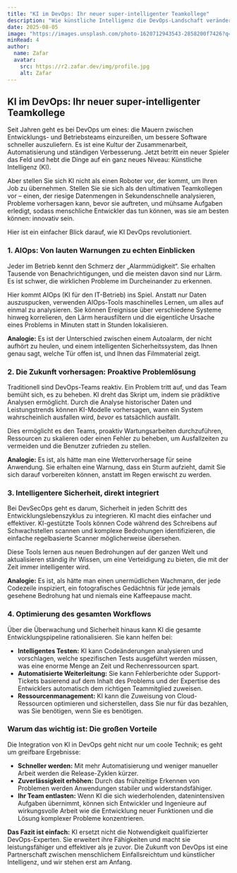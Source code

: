 ```yaml
---
title: "KI im DevOps: Ihr neuer super-intelligenter Teamkollege"
description: "Wie künstliche Intelligenz die DevOps-Landschaft verändert und sie schneller, intelligenter und zuverlässiger macht."
date: 2025-08-05
image: "https://images.unsplash.com/photo-1620712943543-2858200f7426?q=80&w=800"
minRead: 4
author:
  name: Zafar
  avatar:
    src: https://r2.zafar.dev/img/profile.jpg
    alt: Zafar
---
```


## KI im DevOps: Ihr neuer super-intelligenter Teamkollege

Seit Jahren geht es bei DevOps um eines: die Mauern zwischen Entwicklungs- und Betriebsteams einzureißen, um bessere Software schneller auszuliefern. Es ist eine Kultur der Zusammenarbeit, Automatisierung und ständigen Verbesserung. Jetzt betritt ein neuer Spieler das Feld und hebt die Dinge auf ein ganz neues Niveau: Künstliche Intelligenz (KI).

Aber stellen Sie sich KI nicht als einen Roboter vor, der kommt, um Ihren Job zu übernehmen. Stellen Sie sie sich als den ultimativen Teamkollegen vor – einen, der riesige Datenmengen in Sekundenschnelle analysieren, Probleme vorhersagen kann, bevor sie auftreten, und mühsame Aufgaben erledigt, sodass menschliche Entwickler das tun können, was sie am besten können: innovativ sein.

Hier ist ein einfacher Blick darauf, wie KI DevOps revolutioniert.

### 1. AIOps: Von lauten Warnungen zu echten Einblicken

Jeder im Betrieb kennt den Schmerz der „Alarmmüdigkeit“. Sie erhalten Tausende von Benachrichtigungen, und die meisten davon sind nur Lärm. Es ist schwer, die wirklichen Probleme im Durcheinander zu erkennen.

Hier kommt AIOps (KI für den IT-Betrieb) ins Spiel. Anstatt nur Daten auszuspucken, verwenden AIOps-Tools maschinelles Lernen, um alles auf einmal zu analysieren. Sie können Ereignisse über verschiedene Systeme hinweg korrelieren, den Lärm herausfiltern und die eigentliche Ursache eines Problems in Minuten statt in Stunden lokalisieren.

**Analogie:** Es ist der Unterschied zwischen einem Autoalarm, der nicht aufhört zu heulen, und einem intelligenten Sicherheitssystem, das Ihnen genau sagt, welche Tür offen ist, und Ihnen das Filmmaterial zeigt.

### 2. Die Zukunft vorhersagen: Proaktive Problemlösung

Traditionell sind DevOps-Teams reaktiv. Ein Problem tritt auf, und das Team bemüht sich, es zu beheben. KI dreht das Skript um, indem sie prädiktive Analysen ermöglicht. Durch die Analyse historischer Daten und Leistungstrends können KI-Modelle vorhersagen, wann ein System wahrscheinlich ausfallen wird, *bevor* es tatsächlich ausfällt.

Dies ermöglicht es den Teams, proaktiv Wartungsarbeiten durchzuführen, Ressourcen zu skalieren oder einen Fehler zu beheben, um Ausfallzeiten zu vermeiden und die Benutzer zufrieden zu stellen.

**Analogie:** Es ist, als hätte man eine Wettervorhersage für seine Anwendung. Sie erhalten eine Warnung, dass ein Sturm aufzieht, damit Sie sich darauf vorbereiten können, anstatt im Regen erwischt zu werden.

### 3. Intelligentere Sicherheit, direkt integriert

Bei DevSecOps geht es darum, Sicherheit in jeden Schritt des Entwicklungslebenszyklus zu integrieren. KI macht dies einfacher und effektiver. KI-gestützte Tools können Code während des Schreibens auf Schwachstellen scannen und komplexe Bedrohungen identifizieren, die einfache regelbasierte Scanner möglicherweise übersehen.

Diese Tools lernen aus neuen Bedrohungen auf der ganzen Welt und aktualisieren ständig ihr Wissen, um eine Verteidigung zu bieten, die mit der Zeit immer intelligenter wird.

**Analogie:** Es ist, als hätte man einen unermüdlichen Wachmann, der jede Codezeile inspiziert, ein fotografisches Gedächtnis für jede jemals gesehene Bedrohung hat und niemals eine Kaffeepause macht.

### 4. Optimierung des gesamten Workflows

Über die Überwachung und Sicherheit hinaus kann KI die gesamte Entwicklungspipeline rationalisieren. Sie kann helfen bei:

*   **Intelligentes Testen:** KI kann Codeänderungen analysieren und vorschlagen, welche spezifischen Tests ausgeführt werden müssen, was eine enorme Menge an Zeit und Rechenressourcen spart.
*   **Automatisierte Weiterleitung:** Sie kann Fehlerberichte oder Support-Tickets basierend auf dem Inhalt des Problems und der Expertise des Entwicklers automatisch dem richtigen Teammitglied zuweisen.
*   **Ressourcenmanagement:** KI kann die Zuweisung von Cloud-Ressourcen optimieren und sicherstellen, dass Sie nur für das bezahlen, was Sie benötigen, wenn Sie es benötigen.

### Warum das wichtig ist: Die großen Vorteile

Die Integration von KI in DevOps geht nicht nur um coole Technik; es geht um greifbare Ergebnisse:

*   **Schneller werden:** Mit mehr Automatisierung und weniger manueller Arbeit werden die Release-Zyklen kürzer.
*   **Zuverlässigkeit erhöhen:** Durch das frühzeitige Erkennen von Problemen werden Anwendungen stabiler und widerstandsfähiger.
*   **Ihr Team entlasten:** Wenn KI die sich wiederholenden, datenintensiven Aufgaben übernimmt, können sich Entwickler und Ingenieure auf wirkungsvolle Arbeit wie die Entwicklung neuer Funktionen und die Lösung komplexer Probleme konzentrieren.

**Das Fazit ist einfach:** KI ersetzt nicht die Notwendigkeit qualifizierter DevOps-Experten. Sie erweitert ihre Fähigkeiten und macht sie leistungsfähiger und effektiver als je zuvor. Die Zukunft von DevOps ist eine Partnerschaft zwischen menschlichem Einfallsreichtum und künstlicher Intelligenz, und wir stehen erst am Anfang.

